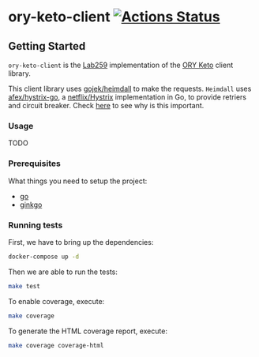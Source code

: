 # ory-keto-client [![Actions Status](https://github.com/lab259/ory-keto-client/workflows/Go/badge.svg)](https://github.com/lab259/ory-keto-client/actions)

## Getting Started

`ory-keto-client` is the [Lab259](https://github.com/lab259) implementation of
the [ORY Keto](https://github.com/ory/keto) client library.

This client library uses [gojek/heimdall](https://github.com/gojek/heimdall)
to make the requests. `Heimdall` uses [afex/hystrix-go](https://github.com/afex/hystrix-go),
a [netflix/Hystrix](https://github.com/netflix/Hystrix) implementation in Go, to
provide retriers and circuit breaker. Check [here](https://github.com/netflix/Hystrix/wiki)
to see why is this important.

### Usage

TODO

### Prerequisites

What things you need to setup the project:

- [go](https://golang.org/doc/install)
- [ginkgo](http://onsi.github.io/ginkgo/)

### Running tests

First, we have to bring up the dependencies:

```bash
docker-compose up -d
```

Then we are able to run the tests:

```bash
make test
```

To enable coverage, execute:

```bash
make coverage
```

To generate the HTML coverage report, execute:

```bash
make coverage coverage-html
```
